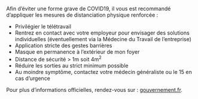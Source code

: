 Afin d’éviter une forme grave de COVID19, il vous est recommandé
d’appliquer les mesures de distanciation physique renforcée :

* Privilégier le télétravail
* Rentrez en contact avec votre employeur pour envisager des solutions individuelles (éventuellement via la Médecine du Travail de l’entreprise)
* Application stricte des gestes barrières
* Masque en permanence à l’extérieur de mon foyer
* Distance de sécurité > 1m soit 4m<sup>2</sup>
* Réduire les sorties au strict minimum possible
* Au moindre symptôme, contactez votre médecin généraliste ou le 15
en cas d’urgence

Pour plus d’informations officielles, rendez-vous sur :
[gouvernement.fr](https://www.gouvernement.fr/info-coronavirus/strategie-de-deconfinement).
